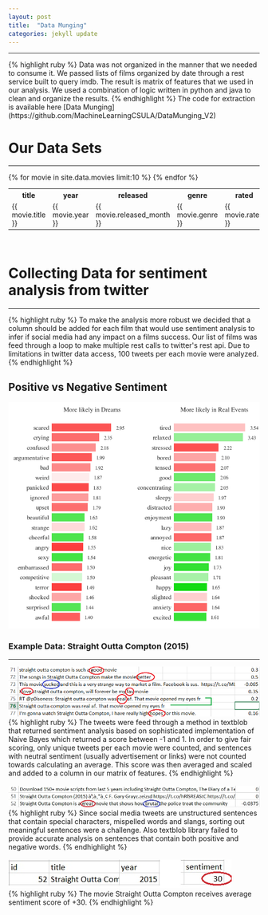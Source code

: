 ```yaml
---
layout: post
title:  "Data Munging"
categories: jekyll update
---
```

<hr>
{% highlight ruby %}
Data was not organized in the manner that we needed to consume it.  We passed
lists of films organized by date through a rest service built to query imdb.
The result is matrix of features that we used in our analysis.  We used
a combination of logic written in python and java to clean and organize the
results.  
{% endhighlight %}
The code for extraction is available here 
[Data Munging](https://github.com/MachineLearningCSULA/DataMunging_V2)
<h1>Our Data Sets</h1>
<hr>
<table>
<tr>
    <th>title</th>
    <th>year</th>
    <th>released</th>
    <th>genre</th>
    <th>rated</th>
    <th>runtime</th>
    <th>language</th>
    <th>director</th>
    <th>writer</th>
    <th>metascore</th>
    <th>rating</th>
    <th>votes</th>
    <th>budget</th>
    <th>gross</th>
</tr>
{% for movie in site.data.movies limit:10  %}
      <tr>  
        <td>{{ movie.title }}</td>
        <td>{{ movie.year }}</td>
        <td>{{ movie.released_month }}</td>
        <td>{{ movie.genre }}</td>
        <td>{{ movie.rated }}</td>
        <td>{{ movie.runtime }}</td>
        <td>{{ movie.language }}</td>
        <td>{{ movie.director }}</td>
        <td>{{ movie.writer }}</td>
        <td>{{ movie.metascore }}</td>
        <td>{{ movie.rating }}</td>
        <td>{{ movie.votes }}</td>
        <td>{{ movie.budget }}</td>
        <td>{{ movie.gross }}</td>
      </tr>
{% endfor %}
</table>
<br>
<h1>Collecting Data for sentiment analysis from twitter</h1>
<hr>
{% highlight ruby %}
 To make the analysis more robust we decided that a column should be added 
 for each film that would use sentiment analysis to infer if social media
 had any impact on a films success.  Our list of films was feed through a 
 loop to make multiple rest calls to twitter's rest api. Due to limitations
 in twitter data access, 100 tweets per each movie were analyzed.
{% endhighlight %}
<h2>Positive vs Negative Sentiment</h2>
<img src="/assets/pos_neg.png"/>
<br>
<h3>Example Data: Straight Outta Compton (2015)</h3>
<hr>
<img src="/assets/sentimentchart.jpg" />
<br>
{% highlight ruby %}
 The tweets were feed through a method in textblob that returned 
 sentiment analysis based on sophisticated implementation of Naive 
 Bayes which returned a score between -1 and 1. 
 In order to give fair scoring, only unique tweets per each movie were counted, 
 and sentences with neutral sentiment (usually advertisement or links) were not counted towards 
 calculating an average. This score was then averaged and scaled and added to a column 
 in our matrix of features. 
{% endhighlight %}
<br><br>
<img src="/assets/sentimentchart2.jpg" />
<br>
{% highlight ruby %}
 Since social media tweets are unstructured sentences that contain
 special characters, mispelled words and slangs, sorting out meaningful
 sentences were a challenge. Also textblob library failed to provide
 accurate analysis on sentences that contain both positive and negative words.
{% endhighlight %}
<br><br>
<img src="/assets/straight_result.jpg" />
<br>
{% highlight ruby %}
 The movie Straight Outta Compton receives average sentiment score of +30.
{% endhighlight %}
<br><br>


